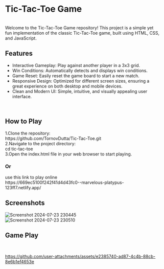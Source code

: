 <h1>Tic-Tac-Toe Game</h1>
<br>
Welcome to the Tic-Tac-Toe Game repository! This project is a simple yet fun implementation of the classic Tic-Tac-Toe game, built using HTML, CSS, and JavaScript.
<h2>Features</h2>
<ul>
  <li>Interactive Gameplay: Play against another player in a 3x3 grid.</li>
  <li>Win Conditions: Automatically detects and displays win conditions.</li>
  <li>Game Reset: Easily reset the game board to start a new match.</li>
  <li>Responsive Design: Optimized for different screen sizes, ensuring a great experience on both desktop and mobile devices.</li>
  <li>Clean and Modern UI: Simple, intuitive, and visually appealing user interface.</li>
</ul>
<br>
<h2>How to Play</h2>
1.Clone the repository:
<br>
https://github.com/TornovDutta/Tic-Tac-Toe.git
<br>
2.Navigate to the project directory:
<br>
cd tic-tac-toe
<br>
3.Open the index.html file in your web browser to start playing.
<br>
<h3>Or</h3>
use this link to play online
<br>
https://669ec5100f242f41d4d43fc0--marvelous-platypus-123ff7.netlify.app/
<h2>Screenshots</h2>

![Screenshot 2024-07-23 230445](https://github.com/user-attachments/assets/ed887f51-5280-41c7-9cd6-f5b6a4e13b4f)
<br>
![Screenshot 2024-07-23 230510](https://github.com/user-attachments/assets/42378f2d-edd3-4647-adbc-34a20411e0a7)
<h2>Game Play</h2>
<br>



https://github.com/user-attachments/assets/e2385740-ad87-4c4b-88cb-8e6b1ef4653e

